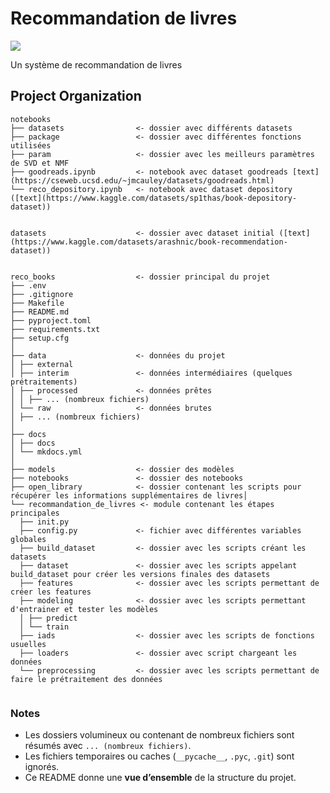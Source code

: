 # Recommandation de livres

<a target="_blank" href="https://cookiecutter-data-science.drivendata.org/">
    <img src="https://img.shields.io/badge/CCDS-Project%20template-328F97?logo=cookiecutter" />
</a>

Un système de recommandation de livres

## Project Organization

```
notebooks
├── datasets                <- dossier avec différents datasets
├── package                 <- dossier avec différentes fonctions utilisées
├── param                   <- dossier avec les meilleurs paramètres de SVD et NMF
├── goodreads.ipynb         <- notebook avec dataset goodreads [text](https://cseweb.ucsd.edu/~jmcauley/datasets/goodreads.html)
└── reco_depository.ipynb   <- notebook avec dataset depository ([text](https://www.kaggle.com/datasets/sp1thas/book-depository-dataset)) 


datasets                    <- dossier avec dataset initial ([text](https://www.kaggle.com/datasets/arashnic/book-recommendation-dataset))


reco_books                  <- dossier principal du projet 
├── .env
├── .gitignore
├── Makefile
├── README.md
├── pyproject.toml
├── requirements.txt
├── setup.cfg
│
├── data                    <- données du projet
│ ├── external
│ ├── interim               <- données intermédiaires (quelques prétraitements)
│ ├── processed             <- données prêtes 
│ │ ├── ... (nombreux fichiers)
│ └── raw                   <- données brutes
│ ├── ... (nombreux fichiers)
│
├── docs
│ ├── docs
│ └── mkdocs.yml
│
├── models                  <- dossier des modèles
├── notebooks               <- dossier des notebooks
├── open_library            <- dossier contenant les scripts pour récupérer les informations supplémentaires de livres│
└── recommandation_de_livres <- module contenant les étapes principales
  ├── init.py
  ├── config.py             <- fichier avec différentes variables globales
  ├── build_dataset         <- dossier avec les scripts créant les datasets
  ├── dataset               <- dossier avec les scripts appelant build_dataset pour créer les versions finales des datasets
  ├── features              <- dossier avec les scripts permettant de créer les features
  ├── modeling              <- dossier avec les scripts permettant d'entrainer et tester les modèles
  │ ├── predict
  │ └── train
  ├── iads                  <- dossier avec les scripts de fonctions usuelles
  ├── loaders               <- dossier avec script chargeant les données
  └── preprocessing         <- dossier avec les scripts permettant de faire le prétraitement des données


```

### Notes

- Les dossiers volumineux ou contenant de nombreux fichiers sont résumés avec `... (nombreux fichiers)`.  
- Les fichiers temporaires ou caches (`__pycache__`, `.pyc`, `.git`) sont ignorés.  
- Ce README donne une **vue d’ensemble** de la structure du projet.
